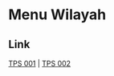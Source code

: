 # Menu Wilayah

## Link

[TPS 001](https://github.com/gigit-pemilu/pemilu-2024-99-luar-negeri/tree/main/pileg-dpr/hitung-suara/sub/99-luar-negeri/sub/57-karachi-pakistan/sub/01-karachi-pakistan/sub/0001-karachi-pakistan/sub/001-tps)
 | 
[TPS 002](https://github.com/gigit-pemilu/pemilu-2024-99-luar-negeri/tree/main/pileg-dpr/hitung-suara/sub/99-luar-negeri/sub/57-karachi-pakistan/sub/01-karachi-pakistan/sub/0001-karachi-pakistan/sub/002-tps)

